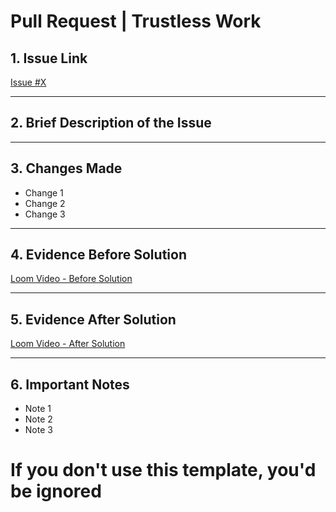 # Pull Request | Trustless Work

## 1. Issue Link

<!-- Provide the link to the related issue here -->

[Issue #X](LINK_TO_ISSUE)

---

## 2. Brief Description of the Issue

<!-- Give a concise description of the issue to give context to reviewers. What problem does it solve? -->

---

## 3. Changes Made

<!-- Describe the main changes and enhancements made to address the issue. List the modifications clearly and concisely. -->

- Change 1
- Change 2
- Change 3

---

## 4. Evidence Before Solution

<!-- Record a video using Loom showing the behavior or bug before applying the solution. Provide a link to the Loom video here. -->

[Loom Video - Before Solution](LINK_TO_VIDEO_BEFORE)

---

## 5. Evidence After Solution

<!-- Record a video using Loom showing the corrected behavior after the solution. Provide a link to the Loom video here. -->

[Loom Video - After Solution](LINK_TO_VIDEO_AFTER)

---

## 6. Important Notes

<!-- Any other relevant information that reviewers should be aware of, such as potential impacts, related issues, dependencies, or additional setup instructions. -->

- Note 1
- Note 2
- Note 3

# If you don't use this template, you'd be ignored
